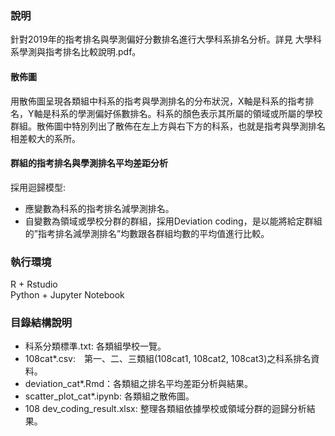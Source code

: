 ### 說明
針對2019年的指考排名與學測偏好分數排名進行大學科系排名分析。詳見 大學科系學測與指考排名比較說明.pdf。

#### 散佈圖
用散佈圖呈現各類組中科系的指考與學測排名的分布狀況，X軸是科系的指考排名，Y軸是科系的學測偏好係數排名。科系的顏色表示其所屬的領域或所屬的學校群組。散佈圖中特別列出了散佈在左上方與右下方的科系，也就是指考與學測排名相差較大的系所。

#### 群組的指考排名與學測排名平均差距分析
採用迴歸模型: 
* 應變數為科系的指考排名減學測排名。
* 自變數為領域或學校分群的群組，採用Deviation coding，是以能將給定群組的”指考排名減學測排名”均數跟各群組均數的平均值進行比較。


### 執行環境
R + Rstudio            
Python + Jupyter Notebook

### 目錄結構說明
* 科系分類標準.txt: 各類組學校一覽。
* 108cat*.csv:　第一、二、三類組(108cat1, 108cat2, 108cat3)之科系排名資料。
* deviation_cat*.Rmd：各類組之排名平均差距分析與結果。
* scatter_plot_cat*.ipynb: 各類組之散佈圖。
* 108 dev_coding_result.xlsx: 整理各類組依據學校或領域分群的迴歸分析結果。
